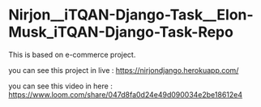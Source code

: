 # Nirjon__iTQAN-Django-Task__Elon-Musk_iTQAN-Django-Task-Repo

This is based on e-commerce project.


you can see this project in live : https://nirjondjango.herokuapp.com/


you can see this video in here : https://www.loom.com/share/047d8fa0d24e49d090034e2be18612e4
